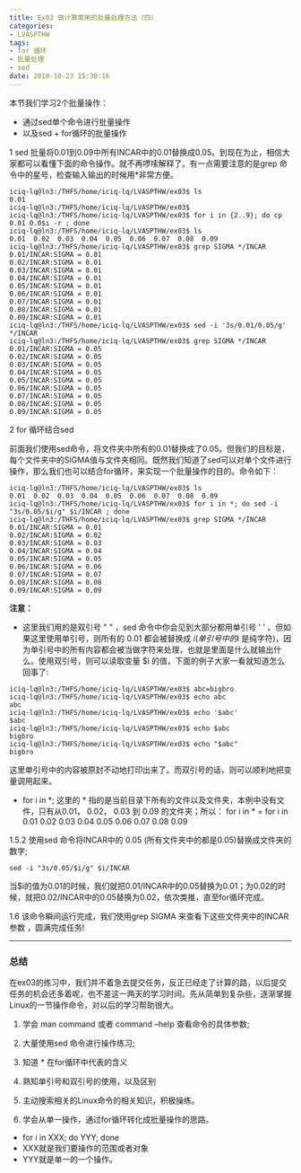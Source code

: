```yaml
---
title: Ex03 做计算常用的批量处理方法（四）
categories: 
- LVASPTHW
tags: 
- for 循环
- 批量处理
- sed
date: 2018-10-23 15:30:16
---
```




本节我们学习2个批量操作：

* 通过sed单个命令进行批量操作
* 以及sed + for循环的批量操作



1  sed 批量将0.01到0.09中所有INCAR中的0.01替换成0.05。到现在为止，相信大家都可以看懂下面的命令操作。就不再啰嗦解释了。有一点需要注意的是grep 命令中的星号，检查输入输出的时候用*非常方便。

```
iciq-lq@ln3:/THFS/home/iciq-lq/LVASPTHW/ex03$ ls
0.01
iciq-lq@ln3:/THFS/home/iciq-lq/LVASPTHW/ex03$ 
iciq-lq@ln3:/THFS/home/iciq-lq/LVASPTHW/ex03$ for i in {2..9}; do cp 0.01 0.0$i -r ; done 
iciq-lq@ln3:/THFS/home/iciq-lq/LVASPTHW/ex03$ ls 
0.01  0.02  0.03  0.04  0.05  0.06  0.07  0.08  0.09
iciq-lq@ln3:/THFS/home/iciq-lq/LVASPTHW/ex03$ grep SIGMA */INCAR
0.01/INCAR:SIGMA = 0.01
0.02/INCAR:SIGMA = 0.01
0.03/INCAR:SIGMA = 0.01
0.04/INCAR:SIGMA = 0.01
0.05/INCAR:SIGMA = 0.01
0.06/INCAR:SIGMA = 0.01
0.07/INCAR:SIGMA = 0.01
0.08/INCAR:SIGMA = 0.01
0.09/INCAR:SIGMA = 0.01
iciq-lq@ln3:/THFS/home/iciq-lq/LVASPTHW/ex03$ sed -i '3s/0.01/0.05/g' */INCAR
iciq-lq@ln3:/THFS/home/iciq-lq/LVASPTHW/ex03$ grep SIGMA */INCAR
0.01/INCAR:SIGMA = 0.05
0.02/INCAR:SIGMA = 0.05
0.03/INCAR:SIGMA = 0.05
0.04/INCAR:SIGMA = 0.05
0.05/INCAR:SIGMA = 0.05
0.06/INCAR:SIGMA = 0.05
0.07/INCAR:SIGMA = 0.05
0.08/INCAR:SIGMA = 0.05
0.09/INCAR:SIGMA = 0.05
```



2 for 循环结合sed 

前面我们使用sed命令，将文件夹中所有的0.01替换成了0.05。但我们的目标是，每个文件夹中的SIGMA值与文件夹相同。既然我们知道了sed可以对单个文件进行操作，那么我们也可以结合for循环，来实现一个批量操作的目的。命令如下：

```
iciq-lq@ln3:/THFS/home/iciq-lq/LVASPTHW/ex03$ ls
0.01  0.02  0.03  0.04  0.05  0.06  0.07  0.08  0.09
iciq-lq@ln3:/THFS/home/iciq-lq/LVASPTHW/ex03$ for i in *; do sed -i "3s/0.05/$i/g" $i/INCAR ; done  
iciq-lq@ln3:/THFS/home/iciq-lq/LVASPTHW/ex03$ grep SIGMA */INCAR
0.01/INCAR:SIGMA = 0.01
0.02/INCAR:SIGMA = 0.02
0.03/INCAR:SIGMA = 0.03
0.04/INCAR:SIGMA = 0.04
0.05/INCAR:SIGMA = 0.05
0.06/INCAR:SIGMA = 0.06
0.07/INCAR:SIGMA = 0.07
0.08/INCAR:SIGMA = 0.08
0.09/INCAR:SIGMA = 0.09

```

**注意：**

* 这里我们用的是双引号 " " ，sed 命令中你会见到大部分都用单引号 ' ' 。但如果这里使用单引号，则所有的 0.01 都会被替换成 $i (单引号中的$i 是纯字符)，因为单引号中的所有内容都会被当做字符来处理，也就是里面是什么就输出什么。使用双引号，则可以读取变量 $i 的值，下面的例子大家一看就知道怎么回事了:

```
iciq-lq@ln3:/THFS/home/iciq-lq/LVASPTHW/ex03$ abc=bigbro
iciq-lq@ln3:/THFS/home/iciq-lq/LVASPTHW/ex03$ echo abc
abc
iciq-lq@ln3:/THFS/home/iciq-lq/LVASPTHW/ex03$ echo '$abc'
$abc
iciq-lq@ln3:/THFS/home/iciq-lq/LVASPTHW/ex03$ echo $abc
bigbro
iciq-lq@ln3:/THFS/home/iciq-lq/LVASPTHW/ex03$ echo "$abc"
bigbro
```

这里单引号中的内容被原封不动地打印出来了。而双引号的话，则可以顺利地把变量调用起来。

* for i in *;  这里的 * 指的是当前目录下所有的文件以及文件夹，本例中没有文件，只有从0.01， 0.02， 0.03 到 0.09 的文件夹；所以： for i in  *  =   for i in 0.01  0.02 0.03  0.04  0.05 0.06  0.07  0.08 0.09

1.5.2 使用sed 命令将INCAR中的 0.05 (所有文件夹中的都是0.05)替换成文件夹的数字;  

```
sed -i "3s/0.05/$i/g" $i/INCAR 
```

当$i的值为0.01的时候，我们就把0.01/INCAR中的0.05替换为0.01；为0.02的时候，就把0.02/INCAR中的0.05替换为0.02，依次类推，直至for循环完成。

1.6 该命令瞬间运行完成，我们使用grep SIGMA 来查看下这些文件夹中的INCAR参数 ，圆满完成任务!

------



### 总结

在ex03的练习中，我们并不着急去提交任务，反正已经走了计算的路，以后提交任务的机会还多着呢，也不差这一两天的学习时间。先从简单到复杂些，逐渐掌握Linux的一节操作命令，对以后的学习帮助很大。

1) 学会 man command 或者 command –help 查看命令的具体参数;

2) 大量使用sed 命令进行操作练习;

3) 知道 * 在for循环中代表的含义

3) 熟知单引号和双引号的使用，以及区别

4) 主动搜索相关的Linux命令的相关知识，积极操练。

5) 学会从单一操作，通过for循环转化成批量操作的思路。

* for i in XXX; do YYY; done 
* XXX就是我们要操作的范围或者对象
* YYY就是单一的一个操作。
